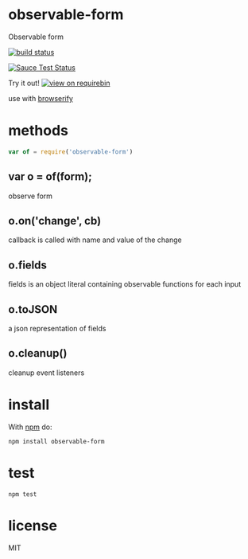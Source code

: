 # observable-form

Observable form

[![build status](https://secure.travis-ci.org/JamesKyburz/observable-form.svg)](http://travis-ci.org/JamesKyburz/observable-form)

[![Sauce Test Status](https://saucelabs.com/browser-matrix/node-observable-form.svg)](https://saucelabs.com/u/node-observable-form)

Try it out! [![view on requirebin](http://requirebin.com/badge.png)](http://requirebin.com/?gist=6f736c7153ae7e246b9d)

use with [browserify](http://browserify.org)

# methods

``` js
var of = require('observable-form')
```

## var o = of(form);

observe form

## o.on('change', cb)

callback is called with name and value of the change

## o.fields

fields is an object literal containing observable functions for each input

## o.toJSON

a json representation of fields

## o.cleanup()

cleanup event listeners

# install

With [npm](https://npmjs.org) do:

```
npm install observable-form
```

# test

```
npm test
```

# license

MIT
